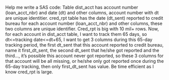 Help me write a SAS code:
Table dist_acct has account number (loan_acct_nbr) and date (dt) and other columns, account number with dt are unique identitier.  cred_rpt table has the date (dt_sent) reported to credit bureau for each account number (loan_acct_nbr) and other columns, these two columns are unique identifier. Cred_rpt is big with 10 mil+ rows. 
Now, for each account in dist_acct table, I want to track them 65 days, so dt<=tracking date<=dt+65, I want to get 3 columns during this 65-day tracking period, the first dt_sent that this account reported to credit bureau, name it first_dt_sent, the second dt_sent that he/she got reported and the third…, it’s possible this account never got reported, so these 3 columns for that account will be all missing, or he/she only got reported once during the 65-day tracking, then only first_dt_sent has value. Be time efficient as I know cred_rpt is large.

